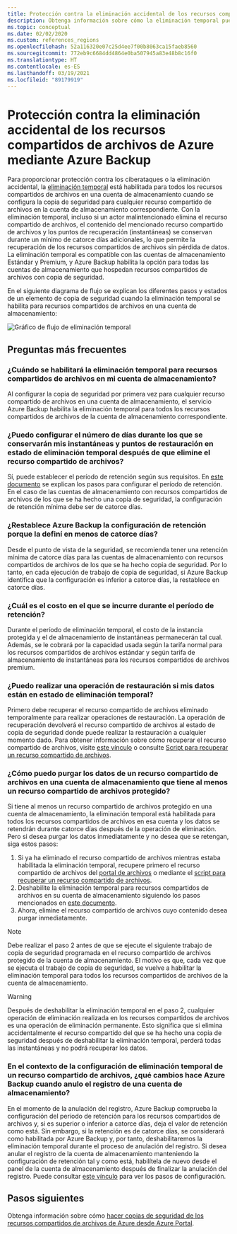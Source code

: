```yaml
---
title: Protección contra la eliminación accidental de los recursos compartidos de archivos de Azure
description: Obtenga información sobre cómo la eliminación temporal puede proteger los recursos compartidos de archivos de Azure contra la eliminación accidental.
ms.topic: conceptual
ms.date: 02/02/2020
ms.custom: references_regions
ms.openlocfilehash: 52a116320e07c25d4ee7f00b8063ca15faeb8560
ms.sourcegitcommit: 772eb9c6684dd4864e0ba507945a83e48b8c16f0
ms.translationtype: HT
ms.contentlocale: es-ES
ms.lasthandoff: 03/19/2021
ms.locfileid: "89179919"
---
```

# <a name="accidental-delete-protection-for-azure-file-shares-using-azure-backup"></a>Protección contra la eliminación accidental de los recursos compartidos de archivos de Azure mediante Azure Backup

Para proporcionar protección contra los ciberataques o la eliminación accidental, la [eliminación temporal](../storage/files/storage-files-prevent-file-share-deletion.md) está habilitada para todos los recursos compartidos de archivos en una cuenta de almacenamiento cuando se configura la copia de seguridad para cualquier recurso compartido de archivos en la cuenta de almacenamiento correspondiente. Con la eliminación temporal, incluso si un actor malintencionado elimina el recurso compartido de archivos, el contenido del mencionado recurso compartido de archivos y los puntos de recuperación (instantáneas) se conservan durante un mínimo de catorce días adicionales, lo que permite la recuperación de los recursos compartidos de archivos sin pérdida de datos.  La eliminación temporal es compatible con las cuentas de almacenamiento Estándar y Premium, y Azure Backup habilita la opción para todas las cuentas de almacenamiento que hospedan recursos compartidos de archivos con copia de seguridad.

En el siguiente diagrama de flujo se explican los diferentes pasos y estados de un elemento de copia de seguridad cuando la eliminación temporal se habilita para recursos compartidos de archivos en una cuenta de almacenamiento:

 ![Gráfico de flujo de eliminación temporal](./media/soft-delete-afs/soft-delete-flow-chart.png)

## <a name="frequently-asked-questions"></a>Preguntas más frecuentes

### <a name="when-will-soft-delete-be-enabled-for-file-shares-in-my-storage-account"></a>¿Cuándo se habilitará la eliminación temporal para recursos compartidos de archivos en mi cuenta de almacenamiento?

Al configurar la copia de seguridad por primera vez para cualquier recurso compartido de archivos en una cuenta de almacenamiento, el servicio Azure Backup habilita la eliminación temporal para todos los recursos compartidos de archivos de la cuenta de almacenamiento correspondiente.

### <a name="can-i-configure-the-number-of-days-for-which-my-snapshots-and-restore-points-will-be-retained-in-soft-deleted-state-after-i-delete-the-file-share"></a>¿Puedo configurar el número de días durante los que se conservarán mis instantáneas y puntos de restauración en estado de eliminación temporal después de que elimine el recurso compartido de archivos?

Sí, puede establecer el período de retención según sus requisitos. En [este documento](../storage/files/storage-files-enable-soft-delete.md?tabs=azure-portal) se explican los pasos para configurar el período de retención. En el caso de las cuentas de almacenamiento con recursos compartidos de archivos de los que se ha hecho una copia de seguridad, la configuración de retención mínima debe ser de catorce días.

### <a name="does-azure-backup-reset-my-retention-setting-because-i-configured-it-to-less-than-14-days"></a>¿Restablece Azure Backup la configuración de retención porque la definí en menos de catorce días?

Desde el punto de vista de la seguridad, se recomienda tener una retención mínima de catorce días para las cuentas de almacenamiento con recursos compartidos de archivos de los que se ha hecho copia de seguridad. Por lo tanto, en cada ejecución de trabajo de copia de seguridad, si Azure Backup identifica que la configuración es inferior a catorce días, la restablece en catorce días.

### <a name="what-is-the-cost-incurred-during-the-retention-period"></a>¿Cuál es el costo en el que se incurre durante el período de retención?

Durante el período de eliminación temporal, el costo de la instancia protegida y el de almacenamiento de instantáneas permanecerán tal cual.  Además, se le cobrará por la capacidad usada según la tarifa normal para los recursos compartidos de archivos estándar y según tarifa de almacenamiento de instantáneas para los recursos compartidos de archivos premium.

### <a name="can-i-perform-a-restore-operation-when-my-data-is-in-soft-deleted-state"></a>¿Puedo realizar una operación de restauración si mis datos están en estado de eliminación temporal?

Primero debe recuperar el recurso compartido de archivos eliminado temporalmente para realizar operaciones de restauración. La operación de recuperación devolverá el recurso compartido de archivos al estado de copia de seguridad donde puede realizar la restauración a cualquier momento dado. Para obtener información sobre cómo recuperar el recurso compartido de archivos, visite [este vínculo](../storage/files/storage-files-enable-soft-delete.md?tabs=azure-portal#restore-soft-deleted-file-share) o consulte [Script para recuperar un recurso compartido de archivos](./scripts/backup-powershell-script-undelete-file-share.md).

### <a name="how-can-i-purge-the-data-of-a-file-share-in-a-storage-account-that-has-at-least-one-protected-file-share"></a>¿Cómo puedo purgar los datos de un recurso compartido de archivos en una cuenta de almacenamiento que tiene al menos un recurso compartido de archivos protegido?

Si tiene al menos un recurso compartido de archivos protegido en una cuenta de almacenamiento, la eliminación temporal está habilitada para todos los recursos compartidos de archivos en esa cuenta y los datos se retendrán durante catorce días después de la operación de eliminación. Pero si desea purgar los datos inmediatamente y no desea que se retengan, siga estos pasos:

1. Si ya ha eliminado el recurso compartido de archivos mientras estaba habilitada la eliminación temporal, recupere primero el recurso compartido de archivos del [portal de archivos](../storage/files/storage-files-enable-soft-delete.md?tabs=azure-portal#restore-soft-deleted-file-share) o mediante el [script para recuperar un recurso compartido de archivos](./scripts/backup-powershell-script-undelete-file-share.md).
2. Deshabilite la eliminación temporal para recursos compartidos de archivos en su cuenta de almacenamiento siguiendo los pasos mencionados en [este documento](../storage/files/storage-files-enable-soft-delete.md?tabs=azure-portal#disable-soft-delete).
3. Ahora, elimine el recurso compartido de archivos cuyo contenido desea purgar inmediatamente.

>[!NOTE]
>Debe realizar el paso 2 antes de que se ejecute el siguiente trabajo de copia de seguridad programada en el recurso compartido de archivos protegido de la cuenta de almacenamiento. El motivo es que, cada vez que se ejecuta el trabajo de copia de seguridad, se vuelve a habilitar la eliminación temporal para todos los recursos compartidos de archivos de la cuenta de almacenamiento.

>[!WARNING]
>Después de deshabilitar la eliminación temporal en el paso 2, cualquier operación de eliminación realizada en los recursos compartidos de archivos es una operación de eliminación permanente. Esto significa que si elimina accidentalmente el recurso compartido del que se ha hecho una copia de seguridad después de deshabilitar la eliminación temporal, perderá todas las instantáneas y no podrá recuperar los datos.

### <a name="in-the-context-of-a-file-shares-soft-delete-setting-what-changes-does-azure-backup-do-when-i-unregister-a-storage-account"></a>En el contexto de la configuración de eliminación temporal de un recurso compartido de archivos, ¿qué cambios hace Azure Backup cuando anulo el registro de una cuenta de almacenamiento?

En el momento de la anulación del registro, Azure Backup comprueba la configuración del período de retención para los recursos compartidos de archivos y, si es superior o inferior a catorce días, deja el valor de retención como está. Sin embargo, si la retención es de catorce días, se considerará como habilitada por Azure Backup y, por tanto, deshabilitaremos la eliminación temporal durante el proceso de anulación del registro. Si desea anular el registro de la cuenta de almacenamiento manteniendo la configuración de retención tal y como está, habilítela de nuevo desde el panel de la cuenta de almacenamiento después de finalizar la anulación del registro. Puede consultar [este vínculo](../storage/files/storage-files-enable-soft-delete.md?tabs=azure-portal#restore-soft-deleted-file-share) para ver los pasos de configuración.

## <a name="next-steps"></a>Pasos siguientes

Obtenga información sobre cómo [hacer copias de seguridad de los recursos compartidos de archivos de Azure desde Azure Portal](backup-afs.md).
